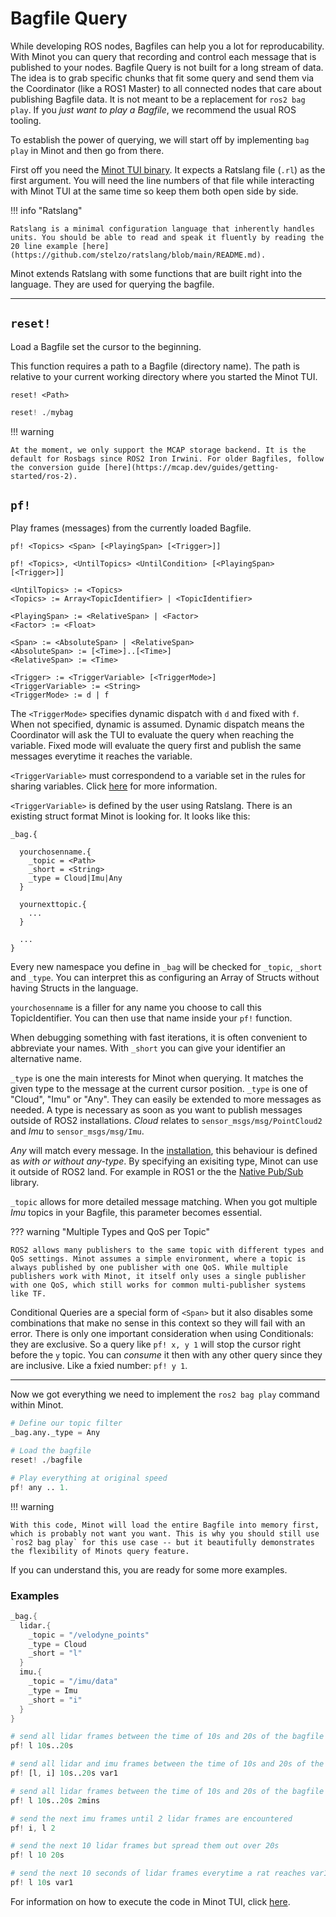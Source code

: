 # Bagfile Query

While developing ROS nodes, Bagfiles can help you a lot for reproducability. With Minot you can query that recording and control each message that is published to your nodes. Bagfile Query is not built for a long stream of data. The idea is to grab specific chunks that fit some query and send them via the Coordinator (like a ROS1 Master) to all connected nodes that care about publishing Bagfile data. It is not meant to be a replacement for `ros2 bag play`. If you *just want to play a Bagfile*, we recommend the usual ROS tooling.

To establish the power of querying, we will start off by implementing `bag play` in Minot and then go from there.


First off you need the [Minot TUI binary](installation.md#minot-tui). It expects a Ratslang file (`.rl`) as the first argument. You will need the line numbers of that file while interacting with Minot TUI at the same time so keep them both open side by side.

!!! info "Ratslang"

    Ratslang is a minimal configuration language that inherently handles units. You should be able to read and speak it fluently by reading the 20 line example [here](https://github.com/stelzo/ratslang/blob/main/README.md).

Minot extends Ratslang with some functions that are built right into the language. They are used for querying the bagfile.

---

## `reset!`

Load a Bagfile set the cursor to the beginning.

This function requires a path to a Bagfile (directory name). The path is relative to your current working directory where you started the Minot TUI.

~~~ title="Definition"
reset! <Path>
~~~

~~~awk title="Example"
reset! ./mybag
~~~

!!! warning

    At the moment, we only support the MCAP storage backend. It is the default for Rosbags since ROS2 Iron Irwini. For older Bagfiles, follow the conversion guide [here](https://mcap.dev/guides/getting-started/ros-2).

## `pf!`

Play frames (messages) from the currently loaded Bagfile.

~~~ title="Definition Normal"
pf! <Topics> <Span> [<PlayingSpan> [<Trigger>]] 
~~~

~~~ title="Definition Conditional"
pf! <Topics>, <UntilTopics> <UntilCondition> [<PlayingSpan> [<Trigger>]] 
~~~

~~~ title="Definition Primitives"
<UntilTopics> := <Topics>
<Topics> := Array<TopicIdentifier> | <TopicIdentifier>

<PlayingSpan> := <RelativeSpan> | <Factor>
<Factor> := <Float>

<Span> := <AbsoluteSpan> | <RelativeSpan>
<AbsoluteSpan> := [<Time>]..[<Time>]
<RelativeSpan> := <Time>

<Trigger> := <TriggerVariable> [<TriggerMode>]
<TriggerVariable> := <String>
<TriggerMode> := d | f
~~~

The `<TriggerMode>` specifies dynamic dispatch with `d` and fixed with `f`. When not specified, dynamic is assumed. Dynamic dispatch means the Coordinator will ask the TUI to evaluate the query when reaching the variable. Fixed mode will evaluate the query first and publish the same messages everytime it reaches the variable.

`<TriggerVariable>` must correspondend to a variable set in the rules for sharing variables. Click [here](./varshare.md) for more information.

`<TriggerVariable>` is defined by the user using Ratslang. There is an existing struct format Minot is looking for. It looks like this:

~~~ title="Setting TopicIdentifier"
_bag.{

  yourchosenname.{
    _topic = <Path>
    _short = <String>
    _type = Cloud|Imu|Any
  }
  
  yournexttopic.{
    ...
  }

  ...
}
~~~

Every new namespace you define in `_bag` will be checked for `_topic`, `_short` and `_type`. You can interpret this as configuring an Array of Structs without having Structs in the language.

`yourchosenname` is a filler for any name you choose to call this TopicIdentifier. You can then use that name inside your `pf!` function.

When debugging something with fast iterations, it is often convenient to abbreviate your names. With `_short` you can give your identifier an alternative name.

`_type` is one the main interests for Minot when querying. It matches the given type to the message at the current cursor position. `_type` is one of "Cloud", "Imu" or "Any". They can easily be extended to more messages as needed. A type is necessary as soon as you want to publish messages outside of ROS2 installations. *Cloud* relates to `sensor_msgs/msg/PointCloud2` and *Imu* to `sensor_msgs/msg/Imu`.

*Any* will match every message. In the [installation](./installation.md), this behaviour is defined as *with or without any-type*. By specifying an exisiting type, Minot can use it outside of ROS2 land. For example in ROS1 or the the [Native Pub/Sub](./pubsub.md) library.

`_topic` allows for more detailed message matching. When you got multiple *Imu* topics in your Bagfile, this parameter becomes essential.

??? warning "Multiple Types and QoS per Topic"

    ROS2 allows many publishers to the same topic with different types and QoS settings. Minot assumes a simple environment, where a topic is always published by one publisher with one QoS. While multiple publishers work with Minot, it itself only uses a single publisher with one QoS, which still works for common multi-publisher systems like TF.

Conditional Queries are a special form of `<Span>` but it also disables some combinations that make no sense in this context so they will fail with an error. There is only one important consideration when using Conditionals: they are exclusive. So a query like `pf! x, y 1` will stop the cursor right before the `y` topic. You can *consume* it then with any other query since they are inclusive. Like a fxied number: `pf! y 1`.

--- 
Now we got everything we need to implement the `ros2 bag play` command within Minot.

~~~awk title="ros2 bag play ./bagfile"
# Define our topic filter
_bag.any._type = Any

# Load the bagfile
reset! ./bagfile

# Play everything at original speed
pf! any .. 1.
~~~

!!! warning

    With this code, Minot will load the entire Bagfile into memory first, which is probably not want you want. This is why you should still use `ros2 bag play` for this use case -- but it beautifully demonstrates the flexibility of Minots query feature.

If you can understand this, you are ready for some more examples.

### Examples
~~~awk title="demo.rl"
_bag.{
  lidar.{
    _topic = "/velodyne_points"
    _type = Cloud
    _short = "l"
  }
  imu.{
    _topic = "/imu/data"
    _type = Imu
    _short = "i"
  }
}

# send all lidar frames between the time of 10s and 20s of the bagfile immediately
pf! l 10s..20s

# send all lidar and imu frames between the time of 10s and 20s of the bagfile when reaching var1
pf! [l, i] 10s..20s var1

# send all lidar frames between the time of 10s and 20s of the bagfile but slow down time so it sends it over 2 minutes
pf! l 10s..20s 2mins

# send the next imu frames until 2 lidar frames are encountered
pf! i, l 2

# send the next 10 lidar frames but spread them out over 20s
pf! l 10 20s

# send the next 10 seconds of lidar frames everytime a rat reaches var1
pf! l 10s var1

~~~

For information on how to execute the code in Minot TUI, click [here](./tui.md#bagfile-query).
